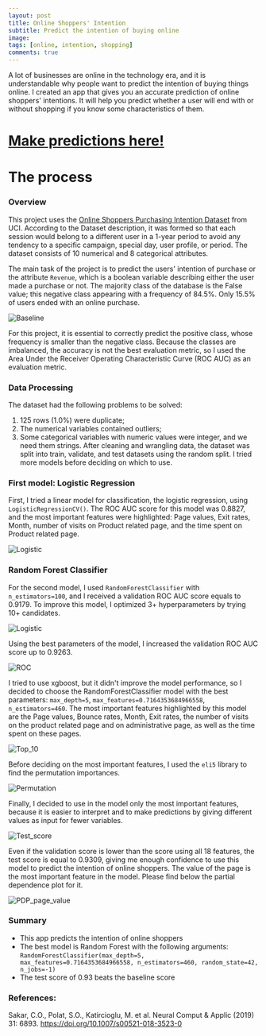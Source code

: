 ```yaml
---
layout: post
title: Online Shoppers' Intention
subtitle: Predict the intention of buying online
image:
tags: [online, intention, shopping]
comments: true
---
```


A lot of businesses are online in the technology era, and it is understandable why people want to predict the intention of buying things online. I created an app that gives you an accurate prediction of online shoppers' intentions. It will help you predict whether a user will end with or without shopping if you know some characteristics of them.

# [Make predictions here!](https://online-shoppers-intention.herokuapp.com/)

# The process

### Overview

This project uses the [Online Shoppers Purchasing Intention 
Dataset](https://archive.ics.uci.edu/ml/datasets/Online+Shoppers+Purchasing+Intention+Dataset#) from UCI. According to the Dataset 
description, it was formed so that each session would belong to a different user in a 1-year period to avoid any 
tendency to a specific campaign, special day, user profile, or period. The dataset consists of 10 numerical and 8 categorical 
attributes.

The main task of the project is to predict the users' intention of purchase or the attribute `Revenue`, which is a
boolean variable describing either the user made a purchase or not. 
The majority class of the database is the False value; this negative class appearing with a frequency of 84.5%.
Only 15.5% of users ended with an online purchase. 

![Baseline](/img/baseline.png)

For this project, it is essential to correctly predict the positive class, whose frequency is smaller than the negative class. 
Because the classes are imbalanced, the accuracy is not the best evaluation metric, so I used the Area Under the Receiver 
Operating Characteristic Curve (ROC AUC) as an evaluation metric.

### Data Processing

The dataset had the following problems to be solved:
1. 125 rows (1.0%) were duplicate; 
2. The numerical variables contained outliers;
3. Some categorical variables with numeric values were integer, and we need them strings. 
After cleaning and wrangling data, the dataset was split into train, validate, and test datasets using the random split. I tried
more models before deciding on which to use.

### First model: Logistic Regression

First, I tried a linear model for classification, the logistic regression, using `LogisticRegressionCV()`. The ROC AUC score for
this model was 0.8827, and the most important features were highlighted: Page values, Exit rates, Month, number of visits on Product
related page, and the time spent on Product related page.

![Logistic](/img/logistic.png)

### Random Forest Classifier
For the second model, I used `RandomForestClassifier` with `n_estimators=100`, and I received a validation ROC AUC score equals
to 0.9179.
To improve this model, I optimized 3+ hyperparameters by trying 10+ candidates.

![Logistic](/img/random_forest.png)

Using the best parameters of the model, I increased the validation ROC AUC score up to 0.9263.

![ROC](/img/roc.png)

I tried to use xgboost, but it didn't improve the model performance, so I decided to choose the RandomForestClassifier model
with the best parameters: `max_depth=5`, `max_features=0.7164353684966558`, `n_estimators=460`. The most important features 
highlighted by this model are the Page values, Bounce rates, Month, Exit rates, the number of visits on the product related page
and on administrative page, as well as the time spent on these pages.

![Top_10](/img/top10.png)

Before deciding on the most important features, I used the `eli5` library to find the permutation importances.

![Permutation](/img/permutation.png)

Finally, I decided to use in the model only the most important features, because it is easier to interpret and to make 
predictions by giving different values as input for fewer variables.

![Test_score](/img/test_score.png)

Even if the validation score is lower than the score using all 18 features, the test score is equal to 0.9309, giving me enough
confidence to use this model to predict the intention of online shoppers. The value of the page is the most important feature
in the model. Please find below the partial dependence plot for it.

![PDP_page_value](/img/pdp_page_values.png)

 ### Summary
 
* This app predicts the intention of online shoppers
* The best model is Random Forest with the following arguments: 
`RandomForestClassifier(max_depth=5, max_features=0.7164353684966558, n_estimators=460, random_state=42, n_jobs=-1)`
* The test score of 0.93 beats the baseline score

### References:

Sakar, C.O., Polat, S.O., Katircioglu, M. et al. Neural Comput & Applic (2019) 31: 6893. https://doi.org/10.1007/s00521-018-3523-0
